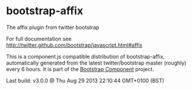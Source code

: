 # bootstrap-affix
The affix plugin from twitter bootstrap

For full documentation see http://twitter.github.com/bootstrap/javascript.html#affix

This is a component.js compatible distribution of bootstrap-affix, automatically generated
from the latest twitter/bootstrap master (roughly) every 6 hours. It is part of the <a href="http://github.com/codemix/bootstrap-component">Bootstrap Component</a>
project.


Last build: v3.0.0 @ Thu Aug 29 2013 22:10:44 GMT+0100 (BST)
